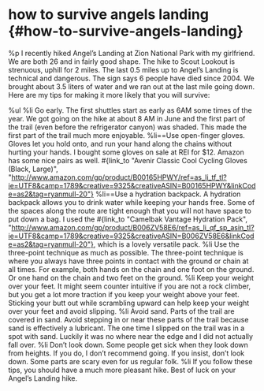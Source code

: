 # how to survive angels landing {#how-to-survive-angels-landing}
%p
  I recently hiked Angel’s Landing at Zion National Park with my girlfriend. We are both 26 and in fairly good shape. The hike to Scout Lookout is strenuous, uphill for 2 miles. The last 0.5 miles up to Angel’s Landing is technical and dangerous. The sign says 6 people have died since 2004. We brought about 3.5 liters of water and we ran out at the last mile going down. Here are my tips for making it more likely that you will survive:

%ul
  %li Go early. The first shuttles start as early as 6AM some times of the year. We got going on the hike at about 8 AM in June and the first part of the trail (even before the refrigerator canyon) was shaded. This made the first part of the trail much more enjoyable.
  %li==Use open-finger gloves. Gloves let you hold onto, and run your hand along the chains without hurting your hands. I bought some gloves on sale at REI for $12. Amazon has some nice pairs as well. #{link_to "Avenir Classic Cool Cycling Gloves (Black, Large)", "http://www.amazon.com/gp/product/B00165HPWY/ref=as_li_tf_tl?ie=UTF8&camp=1789&creative=9325&creativeASIN=B00165HPWY&linkCode=as2&tag=ryanmull-20"}
  %li==Use a hydration backpack. A hydration backpack allows you to drink water while keeping your hands free. Some of the spaces along the route are tight enough that you will not have space to put down a bag. I used the #{link_to "Camelbak Vantage Hydration Pack", "http://www.amazon.com/gp/product/B006ZV58E6/ref=as_li_qf_sp_asin_tl?ie=UTF8&camp=1789&creative=9325&creativeASIN=B006ZV58E6&linkCode=as2&tag=ryanmull-20"}, which is a lovely versatile pack.
  %li Use the three-point technique as much as possible. The three-point technique is where you always have three points in contact with the ground or chain at all times. For example, both hands on the chain and one foot on the ground. Or one hand on the chain and two feet on the ground.
  %li Keep your weight over your feet. It might seem counter intuitive if you are not a rock climber, but you get a lot more traction if you keep your weight above your feet. Sticking your butt out while scrambling upward can help keep your weight over your feet and avoid slipping.
  %li Avoid sand. Parts of the trail are covered in sand. Avoid stepping in or near these parts of the trail because sand is effectively a lubricant. The one time I slipped on the trail was in a spot with sand. Luckily it was no where near the edge and I did not actually fall over.
  %li Don’t look down. Some people get sick when they look down from heights. If you do, I don’t recommend going. If you insist, don’t look down. Some parts are scary even for us regular folk.
  %li If you follow these tips, you should have a much more pleasant hike. Best of luck on your Angel’s Landing hike.
